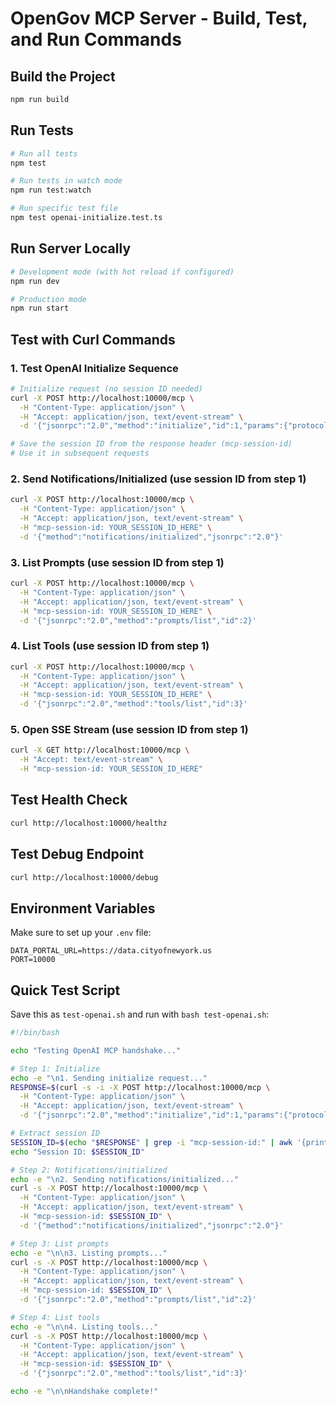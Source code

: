 # OpenGov MCP Server - Build, Test, and Run Commands

## Build the Project
```bash
npm run build
```

## Run Tests
```bash
# Run all tests
npm test

# Run tests in watch mode
npm run test:watch

# Run specific test file
npm test openai-initialize.test.ts
```

## Run Server Locally
```bash
# Development mode (with hot reload if configured)
npm run dev

# Production mode
npm run start
```

## Test with Curl Commands

### 1. Test OpenAI Initialize Sequence
```bash
# Initialize request (no session ID needed)
curl -X POST http://localhost:10000/mcp \
  -H "Content-Type: application/json" \
  -H "Accept: application/json, text/event-stream" \
  -d '{"jsonrpc":"2.0","method":"initialize","id":1,"params":{"protocolVersion":"2025-03-26","capabilities":{},"clientInfo":{"name":"openai-mcp","version":"1.0.0"}}}'

# Save the session ID from the response header (mcp-session-id)
# Use it in subsequent requests
```

### 2. Send Notifications/Initialized (use session ID from step 1)
```bash
curl -X POST http://localhost:10000/mcp \
  -H "Content-Type: application/json" \
  -H "Accept: application/json, text/event-stream" \
  -H "mcp-session-id: YOUR_SESSION_ID_HERE" \
  -d '{"method":"notifications/initialized","jsonrpc":"2.0"}'
```

### 3. List Prompts (use session ID from step 1)
```bash
curl -X POST http://localhost:10000/mcp \
  -H "Content-Type: application/json" \
  -H "Accept: application/json, text/event-stream" \
  -H "mcp-session-id: YOUR_SESSION_ID_HERE" \
  -d '{"jsonrpc":"2.0","method":"prompts/list","id":2}'
```

### 4. List Tools (use session ID from step 1)
```bash
curl -X POST http://localhost:10000/mcp \
  -H "Content-Type: application/json" \
  -H "Accept: application/json, text/event-stream" \
  -H "mcp-session-id: YOUR_SESSION_ID_HERE" \
  -d '{"jsonrpc":"2.0","method":"tools/list","id":3}'
```

### 5. Open SSE Stream (use session ID from step 1)
```bash
curl -X GET http://localhost:10000/mcp \
  -H "Accept: text/event-stream" \
  -H "mcp-session-id: YOUR_SESSION_ID_HERE"
```

## Test Health Check
```bash
curl http://localhost:10000/healthz
```

## Test Debug Endpoint
```bash
curl http://localhost:10000/debug
```

## Environment Variables
Make sure to set up your `.env` file:
```
DATA_PORTAL_URL=https://data.cityofnewyork.us
PORT=10000
```

## Quick Test Script
Save this as `test-openai.sh` and run with `bash test-openai.sh`:
```bash
#!/bin/bash

echo "Testing OpenAI MCP handshake..."

# Step 1: Initialize
echo -e "\n1. Sending initialize request..."
RESPONSE=$(curl -s -i -X POST http://localhost:10000/mcp \
  -H "Content-Type: application/json" \
  -H "Accept: application/json, text/event-stream" \
  -d '{"jsonrpc":"2.0","method":"initialize","id":1,"params":{"protocolVersion":"2025-03-26","capabilities":{},"clientInfo":{"name":"openai-mcp","version":"1.0.0"}}}')

# Extract session ID
SESSION_ID=$(echo "$RESPONSE" | grep -i "mcp-session-id:" | awk '{print $2}' | tr -d '\r')
echo "Session ID: $SESSION_ID"

# Step 2: Notifications/initialized
echo -e "\n2. Sending notifications/initialized..."
curl -s -X POST http://localhost:10000/mcp \
  -H "Content-Type: application/json" \
  -H "Accept: application/json, text/event-stream" \
  -H "mcp-session-id: $SESSION_ID" \
  -d '{"method":"notifications/initialized","jsonrpc":"2.0"}'

# Step 3: List prompts
echo -e "\n\n3. Listing prompts..."
curl -s -X POST http://localhost:10000/mcp \
  -H "Content-Type: application/json" \
  -H "Accept: application/json, text/event-stream" \
  -H "mcp-session-id: $SESSION_ID" \
  -d '{"jsonrpc":"2.0","method":"prompts/list","id":2}'

# Step 4: List tools
echo -e "\n\n4. Listing tools..."
curl -s -X POST http://localhost:10000/mcp \
  -H "Content-Type: application/json" \
  -H "Accept: application/json, text/event-stream" \
  -H "mcp-session-id: $SESSION_ID" \
  -d '{"jsonrpc":"2.0","method":"tools/list","id":3}'

echo -e "\n\nHandshake complete!"
```